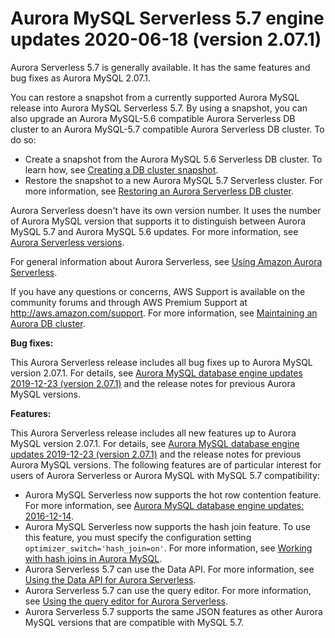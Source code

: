 # Aurora MySQL Serverless 5\.7 engine updates 2020\-06\-18 \(version 2\.07\.1\)<a name="AuroraMySQL.Updates.serverless_2_07_01"></a>

 Aurora Serverless 5\.7 is generally available\. It has the same features and bug fixes as Aurora MySQL 2\.07\.1\. 

You can restore a snapshot from a currently supported Aurora MySQL release into Aurora MySQL Serverless 5\.7\. By using a snapshot, you can also upgrade an Aurora MySQL\-5\.6 compatible Aurora Serverless DB cluster to an Aurora MySQL\-5\.7 compatible Aurora Serverless DB cluster\. To do so:
+ Create a snapshot from the Aurora MySQL 5\.6 Serverless  DB cluster\. To learn how, see [Creating a DB cluster snapshot](USER_CreateSnapshotCluster.md)\. 
+ Restore the snapshot to a new Aurora MySQL 5\.7 Serverless cluster\. For more information, see [Restoring an Aurora Serverless DB cluster](aurora-serverless.restorefromsnapshot.md)\. 

Aurora Serverless doesn't have its own version number\. It uses the number of Aurora MySQL version that supports it to distinguish between Aurora MySQL 5\.7 and Aurora MySQL 5\.6 updates\. For more information, see [Aurora Serverless versions](aurora-serverless.relnotes.md)\.

For general information about Aurora Serverless, see [Using Amazon Aurora Serverless](aurora-serverless.md)\.

 If you have any questions or concerns, AWS Support is available on the community forums and through AWS Premium Support at [http://aws\.amazon\.com/support](http://aws.amazon.com/support)\. For more information, see [Maintaining an Aurora DB cluster](https://docs.aws.amazon.com/AmazonRDS/latest/AuroraUserGuide/USER_UpgradeDBInstance.Maintenance.html)\. 

 **Bug fixes:** 

 This Aurora Serverless release includes all bug fixes up to Aurora MySQL version 2\.07\.1\. For details, see [Aurora MySQL database engine updates 2019\-12\-23 \(version 2\.07\.1\)](AuroraMySQL.Updates.2071.md) and the release notes for previous Aurora MySQL versions\. 

 **Features:** 

 This Aurora Serverless release includes all new features up to Aurora MySQL version 2\.07\.1\. For details, see [Aurora MySQL database engine updates 2019\-12\-23 \(version 2\.07\.1\)](AuroraMySQL.Updates.2071.md) and the release notes for previous Aurora MySQL versions\. The following features are of particular interest for users of Aurora Serverless or Aurora MySQL with MySQL 5\.7 compatibility: 
+  Aurora MySQL Serverless now supports the hot row contention feature\. For more information, see [Aurora MySQL database engine updates: 2016\-12\-14](AuroraMySQL.Updates.20161214.md)\. 
+  Aurora MySQL Serverless now supports the hash join feature\. To use this feature, you must specify the configuration setting `optimizer_switch='hash_join=on'`\. For more information, see [Working with hash joins in Aurora MySQL](AuroraMySQL.BestPractices.md#Aurora.BestPractices.HashJoin)\. 
+  Aurora Serverless 5\.7 can use the Data API\. For more information, see [Using the Data API for Aurora Serverless](data-api.md)\. 
+  Aurora Serverless 5\.7 can use the query editor\. For more information, see [Using the query editor for Aurora Serverless](query-editor.md)\. 
+  Aurora Serverless 5\.7 supports the same JSON features as other Aurora MySQL versions that are compatible with MySQL 5\.7\. 
